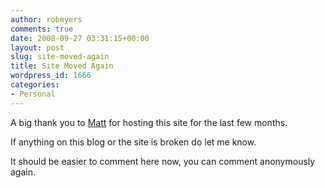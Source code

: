 ```yaml
---
author: robmyers
comments: true
date: 2008-09-27 03:31:15+00:00
layout: post
slug: site-moved-again
title: Site Moved Again
wordpress_id: 1666
categories:
- Personal
---
```


A big thank you to [Matt](http://mat.tl/) for hosting this site for the last few months.  
  
If anything on this blog or the site is broken do let me know.  
  
It should be easier to comment here now, you can comment anonymously again.  
  


